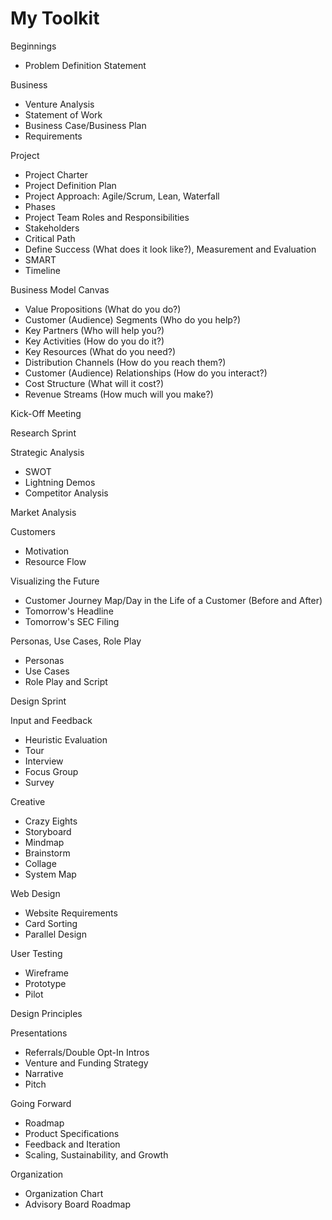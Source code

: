 # My Toolkit

Beginnings
* Problem Definition Statement

Business
* Venture Analysis
* Statement of Work
* Business Case/Business Plan
* Requirements

Project
* Project Charter
* Project Definition Plan
* Project Approach: Agile/Scrum, Lean, Waterfall
* Phases
* Project Team Roles and Responsibilities
* Stakeholders
* Critical Path
* Define Success (What does it look like?), Measurement and Evaluation
* SMART
* Timeline

Business Model Canvas
* Value Propositions (What do you do?)
* Customer (Audience) Segments (Who do you help?)
* Key Partners (Who will help you?)
* Key Activities (How do you do it?)
* Key Resources (What do you need?)
* Distribution Channels (How do you reach them?)
* Customer (Audience) Relationships (How do you interact?)
* Cost Structure (What will it cost?)
* Revenue Streams (How much will you make?)

Kick-Off Meeting

Research Sprint

Strategic Analysis
* SWOT
* Lightning Demos
* Competitor Analysis

Market Analysis

Customers
* Motivation
* Resource Flow

Visualizing the Future
* Customer Journey Map/Day in the Life of a Customer (Before and After)
* Tomorrow's Headline
* Tomorrow's SEC Filing

Personas, Use Cases, Role Play
* Personas
* Use Cases
* Role Play and Script

Design Sprint

Input and Feedback
* Heuristic Evaluation
* Tour
* Interview
* Focus Group
* Survey

Creative
* Crazy Eights
* Storyboard
* Mindmap
* Brainstorm
* Collage
* System Map

Web Design
* Website Requirements
* Card Sorting 
* Parallel Design

User Testing
* Wireframe
* Prototype
* Pilot

Design Principles

Presentations
* Referrals/Double Opt-In Intros
* Venture and Funding Strategy
* Narrative
* Pitch

Going Forward
* Roadmap
* Product Specifications
* Feedback and Iteration
* Scaling, Sustainability, and Growth

Organization
* Organization Chart
* Advisory Board Roadmap